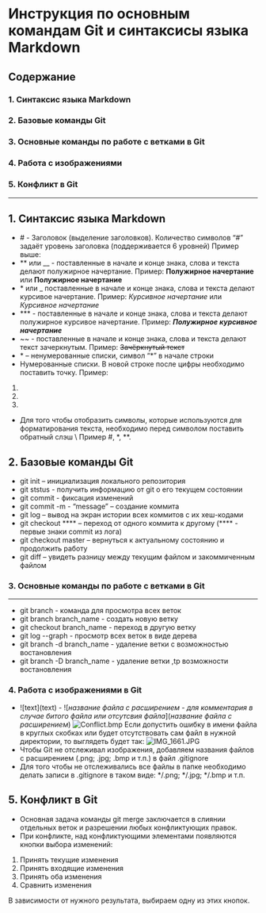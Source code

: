 # Инструкция по основным командам Git и синтаксисы языка Markdown
## Содержание
### 1. Синтаксис языка Markdown
### 2. Базовые команды Git
### 3. Основные команды по работе с ветками в Git
### 4. Работа с изображениями
### 5. Конфликт в Git
---
## 1. Синтаксис языка Markdown
* \# -  Заголовок (выделение заголовков). Количество символов “#” задаёт уровень заголовка
(поддерживается 6 уровней)
Пример выше:
* **  или __  - поставленные в начале и конце знака, слова и текста делают полужирное начертание. Пример: **Полужирное начертание** или __Полужирное начертание__
* \* или \_ поставленные в начале и конце знака, слова и текста делают курсивое начертание. Пример: *Курсивное начертание* или _Курсивное начертание_
* \*** - поставленные в начале и конце знака, слова и текста делают полужирное курсивое начертание. Пример: ***Полужирное курсивное начертание***
* \~~ - поставленные в начале и конце знака, слова и текста делают текст зачеркнутым. Пример: ~~Зачёркнутый текст~~
* \* – ненумерованные списки, символ “*” в начале строки
* Нумерованные списки. В новой строке после цифры необходимо поставить точку. Пример:
1. 
2. 
3. 

* Для того чтобы отобразить символы, которые используются для форматирования текста, необходимо перед символом поставить обратный слэш \ Пример \#, \*, \**.

## 2. Базовые команды Git

* git init – инициализация локального репозитория
* git ststus - получить информацию от git о его текущем состоянии
* git commit - фиксация изменений
* git commit -m - “message” – создание коммита
* git log – вывод на экран истории всех коммитов с их хеш-кодами
* git checkout **** – переход от одного коммита к другому (**** - первые знаки commit из лога)
* git checkout master – вернуться к актуальному состоянию и продолжить работу
* git diff – увидеть разницу между текущим файлом и закоммиченным файлом

### 3. Основные команды по работе с ветками в Git
---

* git branch - команда для просмотра всех веток
* git branch branch_name - создать новую ветку 
* git checkout branch_name - переход в другую ветку
* git log --graph - просмотр всех веток в виде дерева
* git branch -d branch_name - удаление ветки с возможностью востановления
* git branch -D branch_name - удаление ветки ,tp возможности востановления

### 4. Работа с изображениями в Git
* \!\[text](text) - ![*название файла с расширением - для комментария в случае битого файла или отсутсвия файла*](*название файла с расширением*) ![Conflict.bmp](Conflict.bmp) 
Если допустить ошибку в имени файла в круглых скобках или будет отсутствовать сам файл в нужной директории, то выглядеть будет так:
![IMG_1661.JPG](IMG_1661.JP)
* Чтобы Git не отслеживал изображения, добавляем названия файлов с расширением (.png; .jpg; .bmp и т.п.) в файл .gitignore
* Для того чтобы не отслеживались все файлы в папке необходимо делать записи в .gitignore в таком виде: */.png; */.jpg; */.bmp и т.п.

## 5. Конфликт в Git
* Основная задача команды git merge заключается в слиянии отдельных веток и разрешении любых конфликтующих правок.
* При конфликте, над конфликтующими элементами появляются кнопки выбора изменений:
1. Принять текущие изменения
2. Принять входящие изменения
3. Принять оба изменения
4. Сравнить изменения

В зависимости от нужного результата, выбираем одну из этих кнопок.